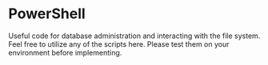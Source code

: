 # PowerShell
Useful code for database administration and interacting with the file system. 
Feel free to utilize any of the scripts here. Please test them on your environment before implementing.
